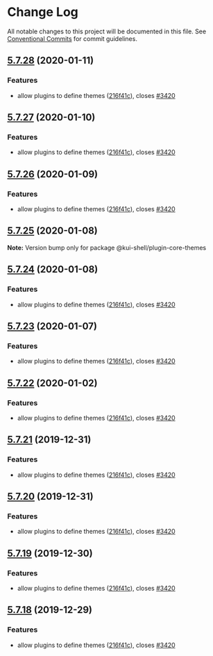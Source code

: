 # Change Log

All notable changes to this project will be documented in this file.
See [Conventional Commits](https://conventionalcommits.org) for commit guidelines.

## [5.7.28](https://github.com/IBM/kui/compare/v4.5.0...v5.7.28) (2020-01-11)

### Features

- allow plugins to define themes ([216f41c](https://github.com/IBM/kui/commit/216f41c)), closes [#3420](https://github.com/IBM/kui/issues/3420)

## [5.7.27](https://github.com/IBM/kui/compare/v4.5.0...v5.7.27) (2020-01-10)

### Features

- allow plugins to define themes ([216f41c](https://github.com/IBM/kui/commit/216f41c)), closes [#3420](https://github.com/IBM/kui/issues/3420)

## [5.7.26](https://github.com/IBM/kui/compare/v4.5.0...v5.7.26) (2020-01-09)

### Features

- allow plugins to define themes ([216f41c](https://github.com/IBM/kui/commit/216f41c)), closes [#3420](https://github.com/IBM/kui/issues/3420)

## [5.7.25](https://github.com/IBM/kui/compare/v5.7.24...v5.7.25) (2020-01-08)

**Note:** Version bump only for package @kui-shell/plugin-core-themes

## [5.7.24](https://github.com/IBM/kui/compare/v4.5.0...v5.7.24) (2020-01-08)

### Features

- allow plugins to define themes ([216f41c](https://github.com/IBM/kui/commit/216f41c)), closes [#3420](https://github.com/IBM/kui/issues/3420)

## [5.7.23](https://github.com/IBM/kui/compare/v4.5.0...v5.7.23) (2020-01-07)

### Features

- allow plugins to define themes ([216f41c](https://github.com/IBM/kui/commit/216f41c)), closes [#3420](https://github.com/IBM/kui/issues/3420)

## [5.7.22](https://github.com/IBM/kui/compare/v4.5.0...v5.7.22) (2020-01-02)

### Features

- allow plugins to define themes ([216f41c](https://github.com/IBM/kui/commit/216f41c)), closes [#3420](https://github.com/IBM/kui/issues/3420)

## [5.7.21](https://github.com/IBM/kui/compare/v4.5.0...v5.7.21) (2019-12-31)

### Features

- allow plugins to define themes ([216f41c](https://github.com/IBM/kui/commit/216f41c)), closes [#3420](https://github.com/IBM/kui/issues/3420)

## [5.7.20](https://github.com/IBM/kui/compare/v4.5.0...v5.7.20) (2019-12-31)

### Features

- allow plugins to define themes ([216f41c](https://github.com/IBM/kui/commit/216f41c)), closes [#3420](https://github.com/IBM/kui/issues/3420)

## [5.7.19](https://github.com/IBM/kui/compare/v4.5.0...v5.7.19) (2019-12-30)

### Features

- allow plugins to define themes ([216f41c](https://github.com/IBM/kui/commit/216f41c)), closes [#3420](https://github.com/IBM/kui/issues/3420)

## [5.7.18](https://github.com/IBM/kui/compare/v4.5.0...v5.7.18) (2019-12-29)

### Features

- allow plugins to define themes ([216f41c](https://github.com/IBM/kui/commit/216f41c)), closes [#3420](https://github.com/IBM/kui/issues/3420)
